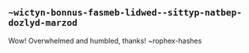 ## `~wictyn-bonnus-fasmeb-lidwed--sittyp-natbep-dozlyd-marzod`
Wow! Overwhelmed and humbled, thanks!
~rophex-hashes